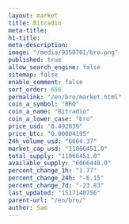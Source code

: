 ```yaml
---
layout: market
title: Bitradio
meta-title: 
h1-title: 
meta-description: 
image: "/media/9350701/bro.png"
published: true
allow_search_engine: false
sitemap: false
enable_comment: false
sort_order: 656
permalink: "/en/bro/market.html"
coin_a_symbol: "BRO"
coin_a_name: "Bitradio"
coin_a_lower_case: "bro"
price_usd: "0.492839"
price_btc: "0.00004195"
24h_volume_usd: "6664.37"
market_cap_usd: "11066451.0"
total_supply: "11066451.0"
available_supply: "6066448.0"
percent_change_1h: "1.77"
percent_change_24h: "-6.15"
percent_change_7d: "-23.83"
last_updated: "1517140756"
parent-url: "/en/bro/"
author: Sam
---
```


